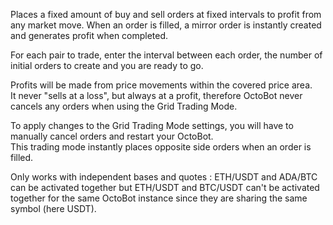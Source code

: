 Places a fixed amount of buy and sell orders at fixed intervals to profit from any market move. When an order is filled,
a mirror order is instantly created and generates profit when completed.

For each pair to trade, enter the interval between each order, the number of initial orders to 
create and you are ready to go.

Profits will be made from price movements within the covered price area.  
It never "sells at a loss", but always at a profit, therefore OctoBot never cancels any orders when using the Grid Trading Mode.

To apply changes to the Grid Trading Mode settings, you will have to manually cancel orders and restart your OctoBot.  
This trading mode instantly places opposite side orders when an order is filled.  

Only works with independent bases and quotes : ETH/USDT and ADA/BTC can be activated together but ETH/USDT
and BTC/USDT can't be activated together for the same OctoBot instance since they are sharing the same symbol 
(here USDT).
